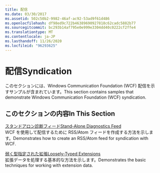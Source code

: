 ```yaml
---
title: 配信
ms.date: 03/30/2017
ms.assetid: 502c50b2-9982-46af-ac92-53ad9f61d486
ms.openlocfilehash: df98ed9c722b46389690927818c62cadc5882b77
ms.sourcegitcommit: bc293b14af795e0e999e3304dd40c0222cf2ffe4
ms.translationtype: MT
ms.contentlocale: ja-JP
ms.lasthandoff: 11/26/2020
ms.locfileid: "96293625"
---
```

# <a name="syndication"></a><span data-ttu-id="9022e-102">配信</span><span class="sxs-lookup"><span data-stu-id="9022e-102">Syndication</span></span>

<span data-ttu-id="9022e-103">このセクションには、Windows Communication Foundation (WCF) 配信を示すサンプルが含まれています。</span><span class="sxs-lookup"><span data-stu-id="9022e-103">This section contains samples that demonstrate Windows Communication Foundation (WCF) syndication.</span></span>  
  
## <a name="in-this-section"></a><span data-ttu-id="9022e-104">このセクションの内容</span><span class="sxs-lookup"><span data-stu-id="9022e-104">In This Section</span></span>  

 [<span data-ttu-id="9022e-105">スタンドアロン診断フィード</span><span class="sxs-lookup"><span data-stu-id="9022e-105">Stand-Alone Diagnostics Feed</span></span>](stand-alone-diagnostics-feed-sample.md)  
 <span data-ttu-id="9022e-106">WCF を使用して配信するために RSS/Atom フィードを作成する方法を示します。</span><span class="sxs-lookup"><span data-stu-id="9022e-106">Demonstrates how to create an RSS/Atom feed for syndication with WCF.</span></span>  
  
 [<span data-ttu-id="9022e-107">弱く型指定された拡張</span><span class="sxs-lookup"><span data-stu-id="9022e-107">Loosely-Typed Extensions</span></span>](loosely-typed-extensions-sample.md)  
 <span data-ttu-id="9022e-108">拡張データを処理する基本的な方法を示します。</span><span class="sxs-lookup"><span data-stu-id="9022e-108">Demonstrates the basic techniques for working with extension data.</span></span>
